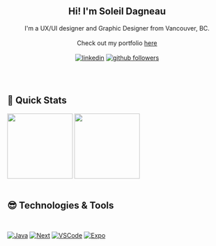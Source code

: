 <h2 align="center"> Hi! I'm Soleil Dagneau</h2>
<p align="center">
I'm a UX/UI designer and Graphic Designer from Vancouver, BC. 
    <br><br>
Check out my portfolio  <a href="https://www.soleildagneau.ca/">here</>
   <br><br>

  <a href="https://www.linkedin.com/in/soleildagneau/">
  <img alt="linkedin" title="Linkedin Profile" src="https://img.shields.io/badge/linkedin-%233a86ff.svg?&style=for-the-badge&logo=linkedin&logoColor=white"/></a>

  <a href="https://github.com/SoleilDagneau">
  <img alt="github followers" title="Follow me on Github" src="https://img.shields.io/github/followers/SoleilDagneau?color=%23ff006e&labelColor=C79600&style=for-the-badge&logo=github&label=Follow"/></a>

 
  <br><br>
</p>

<h2 align='left'> 🥵 Quick Stats </h2>
<div>
<img src='https://github-readme-stats.vercel.app/api?username=SoleilDagneau&show_icons=true&theme=radical&hide=contribs' height='150"'>
<img src='https://github-readme-stats.vercel.app/api/top-langs/?username=SoleilDagneau&layout=compact&theme=radical' height='150"'>
</div>
<br>

<h2 align='left'> 😎 Technologies & Tools </h2>
<p>
<br>
<p>
                                                                                    
<a href="https://github.com/search?q=user%3ASoleilDagneau+language%3Ajavascript"><img alt="Java" src="https://img.shields.io/badge/javascript%20-FB5607?style=for-the-badge&logo=Javascript"></a>
<a href="https://github.com/search?q=user%3ASoleilDagneau+language%3Anextjs"><img alt="Next" src="https://img.shields.io/badge/Next.js%20-ff006e?style=for-the-badge&logo=Next.js"></a>
<a href="#"><img alt="VSCode" src="https://img.shields.io/badge/Visual%20Studio%20Code-8338ec?style=for-the-badge&logo=VisualStudioCode"></a>
<a href="https://github.com/search?q=user%3ASoleilDagneau+language%3Aexpo"><img alt="Expo" src="https://img.shields.io/badge/Expo%20-3a86ff?style=for-the-badge&logo=Expo"></a>
</p>
